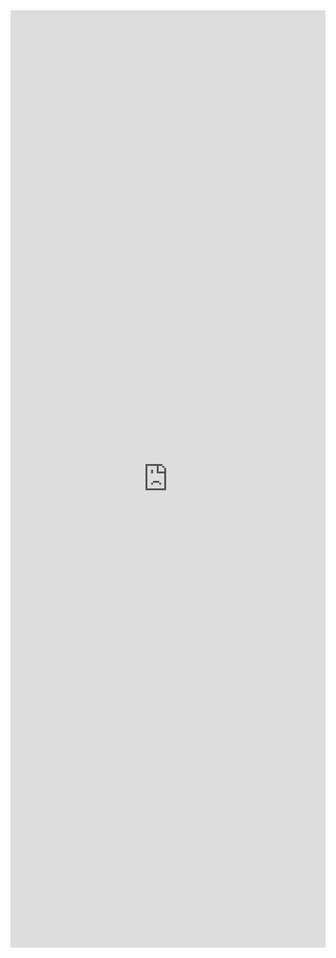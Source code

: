 <iframe src="https://insights.arcgis.com/#/embed/e1314fa5eb8d4fbbb1ce8d609e40935c" width="100%" height="1500" frameborder="0"></iframe>
